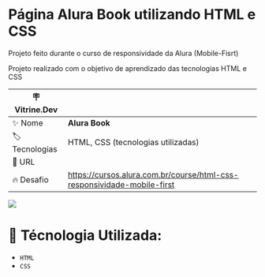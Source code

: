 # Página Alura Book utilizando HTML e CSS
Projeto feito durante o curso de responsividade da Alura (Mobile-Fisrt)

Projeto realizado com o objetivo de aprendizado das tecnologias HTML e CSS

| :placard: Vitrine.Dev |     |
| -------------  | --- |
| :sparkles: Nome        | **Alura Book**
| :label: Tecnologias | HTML, CSS (tecnologias utilizadas)
| :rocket: URL         | 
| :fire: Desafio     | https://cursos.alura.com.br/course/html-css-responsividade-mobile-first

<!-- Inserir imagem com a #vitrinedev ao final do link -->
![](#vitrinedev)

# :hammer: Técnologia Utilizada:

- `HTML`
- `CSS`
